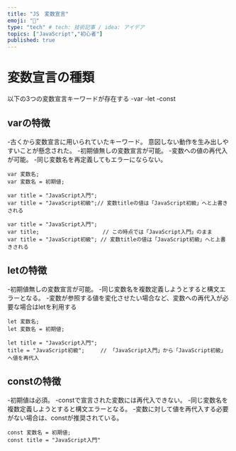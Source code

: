 ```yaml
---
title: "JS　変数宣言"
emoji: "📝"
type: "tech" # tech: 技術記事 / idea: アイデア
topics: ["JavaScript","初心者"]
published: true
---
```

# 変数宣言の種類
以下の3つの変数宣言キーワードが存在する
-var
-let
-const

## varの特徴
-古くから変数宣言に用いられていたキーワード。
意図しない動作を生み出しやすいことが懸念された。
-初期値無しの変数宣言が可能。
-変数への値の再代入が可能。
-同じ変数名を再定義してもエラーにならない。
```js:定義方法
var 変数名;
var 変数名 = 初期値;
```

```
var title = "JavaScript入門";
var title = "JavaScript初級";// 変数titleの値は「JavaScript初級」へと上書きされる

var title = "JavaScript入門";
var title;                    // この時点では「JavaScript入門」のまま
var title = "JavaScript初級"; // 変数titleの値は「JavaScript初級」へと上書きされる
```

## letの特徴
-初期値無しの変数宣言が可能。
-同じ変数名を複数定義しようとすると構文エラーとなる。
-変数が参照する値を変化させたい場合など、変数への再代入が必要な場合はletを利用する
```js:定義方法
let 変数名;
let 変数名 = 初期値;
```

```js:
let title = "JavaScript入門";
title = "JavaScript初級";     // 「JavaScript入門」から「JavaScript初級」へ値を再代入
```

## constの特徴
-初期値は必須。
-constで宣言された変数には再代入できない。
-同じ変数名を複数定義しようとすると構文エラーとなる。
-変数に対して値を再代入する必要がない場合は、constが推奨されている。
```js:定義方法
const 変数名 = 初期値;
const title = "JavaScript入門"
```
